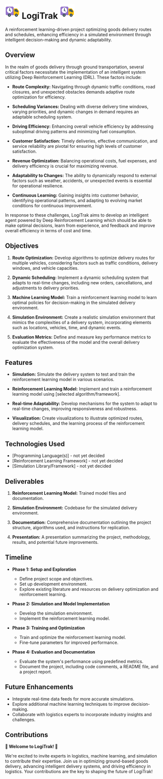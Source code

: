 # ![Logo](assets/logo.png) LogiTrak ![Logo](assets/logo.png)
A reinforcement learning-driven project optimizing goods delivery routes and schedules, enhancing efficiency in a simulated environment through intelligent decision-making and dynamic adaptability.

## Overview

In the realm of goods delivery through ground transportation, several critical factors necessitate the implementation of an intelligent system utilizing Deep Reinforcement Learning (DRL). These factors include:

- **Route Complexity:** Navigating through dynamic traffic conditions, road closures, and unexpected obstacles demands adaptive route optimization for efficiency.

- **Scheduling Variances:** Dealing with diverse delivery time windows, varying priorities, and dynamic changes in demand requires an adaptable scheduling system.

- **Driving Efficiency:** Enhancing overall vehicle efficiency by addressing suboptimal driving patterns and minimizing fuel consumption.

- **Customer Satisfaction:** Timely deliveries, effective communication, and service reliability are pivotal for ensuring high levels of customer satisfaction.

- **Revenue Optimization:** Balancing operational costs, fuel expenses, and delivery efficiency is crucial for maximizing revenue.

- **Adaptability to Changes:** The ability to dynamically respond to external factors such as weather, accidents, or unexpected events is essential for operational resilience.

- **Continuous Learning:** Gaining insights into customer behavior, identifying operational patterns, and adapting to evolving market conditions for continuous improvement.

In response to these challenges, LogiTrak aims to develop an intelligent agent powered by Deep Reinforcement Learning which should be able to make optimal decisions, learn from experience, and feedback and improve overall efficiency in terms of cost and time.


## Objectives

1. **Route Optimization:** Develop algorithms to optimize delivery routes for multiple vehicles, considering factors such as traffic conditions, delivery windows, and vehicle capacities.

2. **Dynamic Scheduling:** Implement a dynamic scheduling system that adapts to real-time changes, including new orders, cancellations, and adjustments to delivery priorities.

3. **Machine Learning Model:** Train a reinforcement learning model to learn optimal policies for decision-making in the simulated delivery environment.

4. **Simulation Environment:** Create a realistic simulation environment that mimics the complexities of a delivery system, incorporating elements such as locations, vehicles, time, and dynamic events.

5. **Evaluation Metrics:** Define and measure key performance metrics to evaluate the effectiveness of the model and the overall delivery optimization system.

## Features

- **Simulation:** Simulate the delivery system to test and train the reinforcement learning model in various scenarios.

- **Reinforcement Learning Model:** Implement and train a reinforcement learning model using [selected algorithm/framework].

- **Real-time Adaptability:** Develop mechanisms for the system to adapt to real-time changes, improving responsiveness and robustness.

- **Visualization:** Create visualizations to illustrate optimized routes, delivery schedules, and the learning process of the reinforcement learning model.

## Technologies Used

- [Programming Language(s)] - not yet decided 
- [Reinforcement Learning Framework] - not yet decided
- [Simulation Library/Framework] - not yet decided

## Deliverables

1. **Reinforcement Learning Model:** Trained model files and documentation.

2. **Simulation Environment:** Codebase for the simulated delivery environment.

3. **Documentation:** Comprehensive documentation outlining the project structure, algorithms used, and instructions for replication.

4. **Presentation:** A presentation summarizing the project, methodology, results, and potential future improvements.

## Timeline

- **Phase 1: Setup and Exploration**
  - Define project scope and objectives.
  - Set up development environment.
  - Explore existing literature and resources on delivery optimization and reinforcement learning.

- **Phase 2: Simulation and Model Implementation**
  - Develop the simulation environment.
  - Implement the reinforcement learning model.

- **Phase 3: Training and Optimization**
  - Train and optimize the reinforcement learning model.
  - Fine-tune parameters for improved performance.

- **Phase 4: Evaluation and Documentation**
  - Evaluate the system's performance using predefined metrics.
  - Document the project, including code comments, a README file, and a project report.

## Future Enhancements

- Integrate real-time data feeds for more accurate simulations.
- Explore additional machine learning techniques to improve decision-making.
- Collaborate with logistics experts to incorporate industry insights and challenges.

## Contributions

**🚀 Welcome to LogiTrak! 🚚**

We're excited to invite experts in logistics, machine learning, and simulation to contribute their expertise. Join us in optimizing ground-based goods delivery, advancing intelligent delivery systems, and driving efficiency in logistics. Your contributions are the key to shaping the future of LogiTrak!

